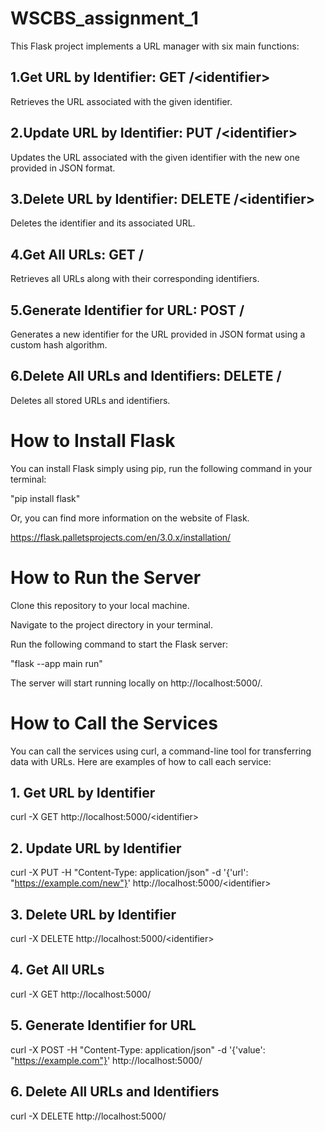 # WSCBS_assignment_1
This Flask project implements a URL manager with six main functions:

## 1.Get URL by Identifier: GET /&lt;identifier&gt;
Retrieves the URL associated with the given identifier.

## 2.Update URL by Identifier: PUT /&lt;identifier&gt;
Updates the URL associated with the given identifier with the new one provided in JSON format.

## 3.Delete URL by Identifier: DELETE /&lt;identifier&gt;
Deletes the identifier and its associated URL.

## 4.Get All URLs: GET /
Retrieves all URLs along with their corresponding identifiers.

## 5.Generate Identifier for URL: POST /
Generates a new identifier for the URL provided in JSON format using a custom hash algorithm.

## 6.Delete All URLs and Identifiers: DELETE /
Deletes all stored URLs and identifiers.

# How to Install Flask
You can install Flask simply using pip, run the following command in your terminal:

"pip install flask"

Or, you can find more information on the website of Flask.

https://flask.palletsprojects.com/en/3.0.x/installation/

# How to Run the Server
Clone this repository to your local machine.

Navigate to the project directory in your terminal.

Run the following command to start the Flask server:

"flask --app main run"

The server will start running locally on http://localhost:5000/.

# How to Call the Services
You can call the services using curl, a command-line tool for transferring data with URLs. Here are examples of how to call each service:

## 1. Get URL by Identifier
curl -X GET http://localhost:5000/<identifier&gt;

## 2. Update URL by Identifier
curl -X PUT -H "Content-Type: application/json" -d '{'url': "https://example.com/new"}' http://localhost:5000/<identifier&gt;

## 3. Delete URL by Identifier
curl -X DELETE http://localhost:5000/<identifier&gt;

## 4. Get All URLs
curl -X GET http://localhost:5000/

## 5. Generate Identifier for URL
curl -X POST -H "Content-Type: application/json" -d '{'value': "https://example.com"}' http://localhost:5000/

## 6. Delete All URLs and Identifiers
curl -X DELETE http://localhost:5000/


